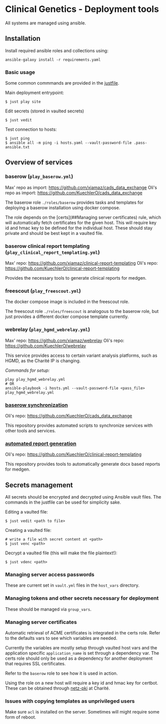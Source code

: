 # Clinical Genetics - Deployment tools

All systems are managed using ansible.


## Installation

Install required ansible roles and collections using:

```
ansible-galaxy install -r requirements.yaml
```

### Basic usage

Some common commmands are provided in the [justfile](https://github.com/casey/just).

Main deployment entrypoint:

```
$ just play site
```

Edit secrets (stored in vaulted secrets)

```
$ just vedit
```

Test connection to hosts:

```
$ just ping
$ ansible all -m ping -i hosts.yaml --vault-password-file .pass-ansible.txt
```

## Overview of services

### baserow (`play_baserow.yml`)
Max' repo as import: https://github.com/xiamaz/cads_data_exchange
Oli's repo as import: https://github.com/KuechlerO/cads_data_exchange

The baserow role `./roles/baserow` provides tasks and templates for deploying a
baserow installation using docker compose.

The role depends on the [certs](##Managing server certificates) rule, which will automatically fetch certificates
for the given host. This will require key id and hmac key to be defined for the
individual host. These should stay private and should be best kept in a vaulted
file.

### baserow clinical report templating (`play_clinical_report_templating.yml`)
Max' repo: https://github.com/xiamaz/clinical-report-templating
Oli's repo: https://github.com/KuechlerO/clinical-report-templating

Provides the necessary tools to generate clinical reports for medgen.


### freescout (`play_freescout.yml`)
The docker compose image is included in the freescout role.

The freescout role `./roles/freescout` is analogous to the baserow role, but
just provides a different docker compose template currently.


### webrelay (`play_hgmd_webrelay.yml`)
Max' repo: https://github.com/xiamaz/webrelay
Oli's repo: https://github.com/KuechlerO/webrelay

This service provides access to certain variant analysis platforms, such as
HGMD, as the Charité IP is changing.

*Commands for setup:*
```
play play_hgmd_webrelay.yml
# OR
ansible-playbook -i hosts.yml --vault-password-file <pass_file> play_hgmd_webrelay.yml
```


### [baserow synchronization](https://github.com/xiamaz/cads_data_exchange)
Oli's repo: https://github.com/KuechlerO/cads_data_exchange

This repository provides automated scripts to synchronize services with other
tools and services.

### [automated report generation](https://github.com/xiamaz/clinical-report-templating)
Oli's repo: https://github.com/KuechlerO/clinical-report-templating

This repository provides tools to automatically generate docx based reports for
medgen.


## Secrets management

All secrets should be encrypted and decrypted using Ansible vault files. The
commands in the justfile can be used for simplicity sake.

Editing a vaulted file:

```
$ just vedit <path to file>
```

Creating a vaulted file:

```
# write a file with secret content at <path>
$ just venc <path>
```

Decrypt a vaulted file (this will make the file plaintext!):

```
$ just vdenc <path>
```

### Managing server access passwords

These are current set in `vault.yml` files in the `host_vars` directory.


### Managing tokens and other secrets necessary for deployment

These should be managed via `group_vars`.

### Managing server certificates

Automatic retrieval of ACME certificates is integrated in the certs role. Refer
to the defaults vars to see which variables are needed.

Currently the variables are mostly setup through vaulted host vars and the
application specific `application_name` is set through a dependency var. The
certs role should only be used as a dependency for another deployment that
requires SSL certificates.

Refer to the `baserow` role to see how it is used in action.

Using the role on a new host will require a key id and hmac key for certbot.
These can be obtained through [netz-pki](https://netz-pki.charite.de/) at
Charité.

### Issues with copying templates as unprivileged users

Make sure `acl` is installed on the server. Sometimes will might require some
form of reboot.
